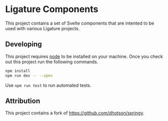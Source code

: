 # Ligature Components

This project contains a set of Svelte components that are intented to be used with various Ligature projects.

## Developing

This project requires [node](https://nodejs.org/en/download/) to be installed on your machine.
Once you check out this project run the following commands.

```bash
npm install
npm run dev -- --open
```

Use `npm run test` to run automated tests.

## Attribution

This project contains a fork of https://github.com/dhotson/springy.
